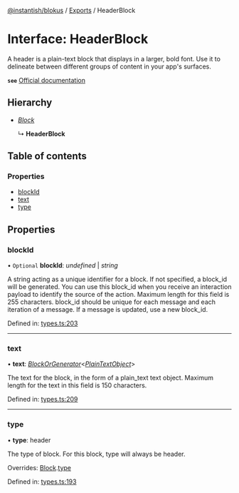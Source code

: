 [@instantish/blokus](../README.md) / [Exports](../modules.md) / HeaderBlock

# Interface: HeaderBlock

A header is a plain-text block that displays in a larger, bold font. Use it
to delineate between different groups of content in your app's surfaces.

**`see`** [Official documentation](https://api.slack.com/reference/block-kit/blocks#header)

## Hierarchy

* [*Block*](block.md)

  ↳ **HeaderBlock**

## Table of contents

### Properties

- [blockId](headerblock.md#blockid)
- [text](headerblock.md#text)
- [type](headerblock.md#type)

## Properties

### blockId

• `Optional` **blockId**: *undefined* \| *string*

A string acting as a unique identifier for a block. If not specified, a
block_id will be generated. You can use this block_id when you receive an
interaction payload to identify the source of the action. Maximum length
for this field is 255 characters. block_id should be unique for each
message and each iteration of a message. If a message is updated, use a
new block_id.

Defined in: [types.ts:203](https://github.com/instantish/blokus/blob/8b8e846/src/types.ts#L203)

___

### text

• **text**: [*BlockOrGenerator*](../modules.md#blockorgenerator)<[*PlainTextObject*](plaintextobject.md)\>

The text for the block, in the form of a plain_text text object.
Maximum length for the text in this field is 150 characters.

Defined in: [types.ts:209](https://github.com/instantish/blokus/blob/8b8e846/src/types.ts#L209)

___

### type

• **type**: header

The type of block. For this block, type will always be header.

Overrides: [Block](block.md).[type](block.md#type)

Defined in: [types.ts:193](https://github.com/instantish/blokus/blob/8b8e846/src/types.ts#L193)
